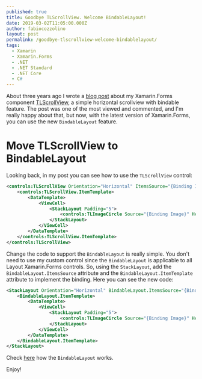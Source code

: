 ```yaml
---
published: true
title: Goodbye TLScrollView. Welcome BindableLayout!
date: 2019-03-02T11:05:00.000Z
author: fabiocozzolino
layout: post
permalink: /goodbye-tlscrollview-welcome-bindablelayout/
tags:
  - Xamarin
  - Xamarin.Forms
  - .NET
  - .NET Standard
  - .NET Core
  - C#
---
```

About three years ago I wrote a [blog post](/a-little-and-simple-bindable-horizontal-scroll-view/) about my Xamarin.Forms component [TLScrollView](https://github.com/fabiocozzolino/TitiusLabs.Xamarin/blob/master/TitiusLabs.Forms/Controls/TLScrollView.cs), a simple horizontal scrollview with bindable feature. The post was one of the most viewed and commented, and I'm really happy about that, but now, with the latest version of Xamarin.Forms, you can use the new `BindableLayout` feature.

# Move TLScrollView to BindableLayout
Looking back, in my post you can see how to use the `TLScrollView` control:

```xml
<controls:TLScrollView Orientation="Horizontal" ItemsSource="{Binding Items}" HeightRequest="100">
    <controls:TLScrollView.ItemTemplate>
        <DataTemplate>
            <ViewCell>
                <StackLayout Padding="5">
                    <controls:TLImageCircle Source="{Binding Image}" HeightRequest="80" WidthRequest="80" />
                </StackLayout>
            </ViewCell>
        </DataTemplate>
    </controls:TLScrollView.ItemTemplate>
</controls:TLScrollView>
```

Change the code to support the `BindableLayout` is really simple. You don't need to use my custom control since the `BindableLayout` is applicable to all Layout Xamarin.Forms controls. So, using the `StackLayout`, add the `BindableLayout.ItemsSource` attribute and the `BindableLayout.ItemTemplate` attribute to implement the binding. Here you can see the new code:

```xml
<StackLayout Orientation="Horizontal" BindableLayout.ItemsSource="{Binding Items}" HeightRequest="100">
    <BindableLayout.ItemTemplate>
        <DataTemplate>
            <ViewCell>
                <StackLayout Padding="5">
                    <controls:TLImageCircle Source="{Binding Image}" HeightRequest="80" WidthRequest="80" />
                </StackLayout>
            </ViewCell>
        </DataTemplate>
    </BindableLayout.ItemTemplate>
</StackLayout>
```

Check [here](https://blog.xamarin.com/xamarin-forms-3-5-a-little-bindable-love/) how the `BindableLayout` works.

Enjoy!
